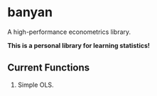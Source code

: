 # banyan
A high-performance econometrics library.

**This is a personal library for learning statistics!**

## Current Functions
1. Simple OLS.